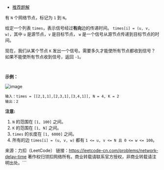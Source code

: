 * [推荐题解](https://leetcode-cn.com/problems/network-delay-time/solution/dan-yuan-zui-duan-lu-po-su-de-dijkstra-dui-you-hua/)

有 ```N``` 个网络节点，标记为 ```1``` 到 ```N```。

给定一个列表 ```times```，表示信号经过**有向**边的传递时间。 ```times[i] = (u, v, w)```，其中 ```u``` 是源节点，```v``` 是目标节点， ```w``` 是一个信号从源节点传递到目标节点的时间。

现在，我们从某个节点 ```K``` 发出一个信号。需要多久才能使所有节点都收到信号？如果不能使所有节点收到信号，返回 ```-1```。

 

**示例：**

![image](https://github.com/Zhenghao-Liu/LeetCode_problem-and-solution/blob/master/0743.网络延迟时间/743_1.png)
```
输入：times = [[2,1,1],[2,3,1],[3,4,1]], N = 4, K = 2
输出：2
```

**注意:**

1. ```N``` 的范围在 ```[1, 100]``` 之间。
2. ```K``` 的范围在 ```[1, N]``` 之间。
3. ```times``` 的长度在 ```[1, 6000]``` 之间。
4. 所有的边 ```times[i] = (u, v, w)``` 都有 ```1 <= u, v <= N 且 0 <= w <= 100```。

来源：力扣（LeetCode）
链接：https://leetcode-cn.com/problems/network-delay-time
著作权归领扣网络所有。商业转载请联系官方授权，非商业转载请注明出处。```
